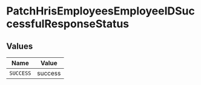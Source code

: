 # PatchHrisEmployeesEmployeeIDSuccessfulResponseStatus


## Values

| Name      | Value     |
| --------- | --------- |
| `SUCCESS` | success   |